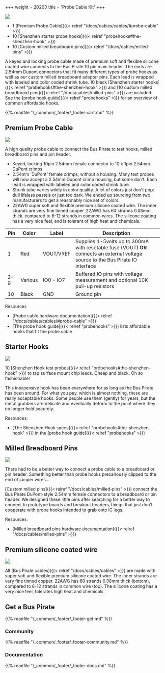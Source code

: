 +++
weight = 20200
title = 'Probe Cable Kit'
+++

![](/images/docs/fw/bp5-promo-11.jpg) 

- 1 [Premium Probe Cable]({{< relref "/docs/cables/cables/#probe-cable" >}})
- 10 [Shenzhen starter probe hooks]({{< relref "probehooks#the-shenzhen-hook" >}})
- 10 [Custom milled breadboard pins]({{< relref "/docs/cables/milled-pins" >}})

A keyed and locking probe cable made of premium soft and flexible silicone coated wire connects to the Bus Pirate 10 pin main header. The ends are 2.54mm Dupont connectors that fit many different types of probe hooks as well as our custom milled breadboard adapter pins. Each lead is wrapped with labeled and color coded shrink tube. 10 black [Shenzhen starter hooks]({{< relref "probehooks#the-shenzhen-hook" >}}) and [10 custom milled breadboard pins]({{< relref "/docs/cables/milled-pins" >}}) are included. See the [probe hook guide]({{< relref "probehooks" >}}) for an overview of common affordable hooks.



{{% readfile "/_common/_footer/_footer-cart.md" %}}

## Premium Probe Cable

![](/images/docs/fw/bp5-promo-6.jpg)

A high quality probe cable to connect the Bus Pirate to test hooks, milled breadboard pins and pin header.

- Keyed, locking 10pin 2.54mm female connector to 10 x 1pin 2.54mm DuPont crimps
- 2.54mm 'DuPont' female crimps, without a housing. Many test probes will now accept a 2.54mm Dupont crimp housing, but some don't. Each lead is wrapped with labeled and color coded shrink tube.
- Shrink tube varies wildly in color quality. A lot of colors just don't pop: dull lifeless pastels or just too dark. We ended up sourcing from two manufacturers to get a reasonably nice set of colors. 
- 22AWG super soft and flexible premium silicone coated wire. The inner strands are very fine tinned copper. 22AWG has 60 strands 0.08mm thick, compared to 8-12 strands in common wires. The silicone coating has a very nice feel, and is tolerant of high heat and chemicals.

|Pin|Color|Label|Description|
|-|-|-|-|
|1|Red|VOUT/VREF|Supplies 1-5volts up to 300mA with resetable fuse (VOUT) **OR** connects an external voltage source to the Bus Pirate IO interface|
|2-9|Various|IO0 - IO7|Buffered IO pins with voltage measurement and optional 10K pull-up resistors|
|10|Black|GND| Ground pin|

Resources

- [Probe cable hardware documentation]({{< relref "/docs/cables/cables/#probe-cable" >}})
- [The probe hook guide]({{< relref "probehooks" >}}) lists affordable hooks that fit the probe cable

## Starter Hooks

![](/images/docs/fw/bp5-promo-5.jpg)

10 [Shenzhen Hook test probes]({{< relref "probehooks#the-shenzhen-hook" >}}) to tap surface mount chip leads. Cheap and black. Oh so fashionable! 

This inexpensive hook has been everywhere for as long as the Bus Pirate has been around. For what you pay, which is almost nothing, these are really acceptable hooks. Some people use them (gently) for years, but the metal grabbers are delicate and eventually deform to the point where they no longer hold securely.

Resources:

- [The Shenzhen Hook specs]({{< relref "probehooks#the-shenzhen-hook" >}}) in the [probe hook guide]({{< relref "probehooks" >}})

## Milled Breadboard Pins

![](/images/docs/fw/bp5-promo-4.jpg)

There had to be a better way to connect a probe cable to a breadboard or pin header. Something better than probe hooks precariously clipped to the end of jumper wires...

[Custom milled pins]({{< relref "/docs/cables/milled-pins" >}}) connect the Bus Pirate DuPont-style 2.54mm female connectors to a breadboard or pin header. We designed these little pins after searching for a better way to connect to prototype boards and breakout headers, things that just don’t cooperate with probe hooks intended to grab onto IC legs.

Resources:

- [Milled breadboard pins hardware documentation]({{< relref "/docs/cables/milled-pins" >}})

## Premium silicone coated wire

![](/images/docs/fw/cable-wire.jpg)

All [Bus Pirate cables]({{< relref "/docs/cables/cables" >}}) are made with super soft and flexible premium silicone coated wire. The inner strands are very fine tinned copper. 22AWG has 60 strands 0.08mm thick (bottom), compared to 8-12 strands in common wire (top). The silicone coating has a very nice feel, tolerates high heat and chemicals.

## Get a Bus Pirate


{{% readfile "/_common/_footer/_footer-get.md" %}}

### Community


{{% readfile "/_common/_footer/_footer-community.md" %}}

### Documentation
 

{{% readfile "/_common/_footer/_footer-docs.md" %}}
